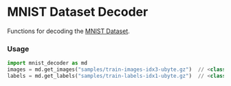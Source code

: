 # MNIST Dataset Decoder
Functions for decoding the [MNIST Dataset](http://yann.lecun.com/exdb/mnist/). 

### Usage
```python
import mnist_decoder as md
images = md.get_images("samples/train-images-idx3-ubyte.gz")  // <class 'numpy.ndarray'>
labels = md.get_labels("samples/train-labels-idx1-ubyte.gz")  // <class 'numpy.ndarray'>
```
